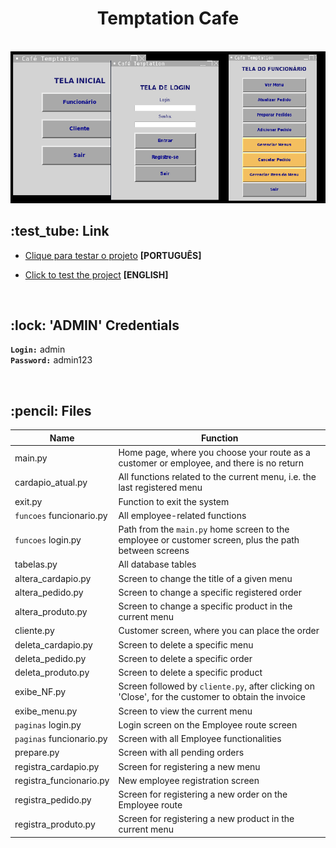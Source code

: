 <div align="center">
  <h1>Temptation Cafe</h1> 
  <br>
  <img src="cafe2.png">
</div>

 <h2>:test_tube: Link</h2>

 - [Clique para testar o projeto](https://replit.com/@KarenKnup/Projeto-Sistema-do-Cafe-Temptation) **[PORTUGUÊS]**

 - [Click to test the project](https://replit.com/@KarenKnup/Project-Coffee-Temptation) **[ENGLISH]**
<br>

 <h2>:lock: 'ADMIN' Credentials</h2>
 
**`Login:`** admin
<br>
**`Password:`** admin123

<br>
 
 <h2>:pencil: Files</h2>
 
 Name | Function 
---- | --------- 
main.py | Home page, where you choose your route as a customer or employee, and there is no return
cardapio_atual.py | All functions related to the current menu, i.e. the last registered menu
exit.py | Function to exit the system 
`funcoes` funcionario.py | All employee-related functions 
`funcoes` login.py | Path from the `main.py` home screen to the employee or customer screen, plus the path between screens  
tabelas.py | All database tables
altera_cardapio.py | Screen to change the title of a given menu
altera_pedido.py | Screen to change a specific registered order
altera_produto.py | Screen to change a specific product in the current menu
cliente.py | Customer screen, where you can place the order
deleta_cardapio.py | Screen to delete a specific menu
deleta_pedido.py | Screen to delete a specific order
deleta_produto.py | Screen to delete a specific product
exibe_NF.py | Screen followed by `cliente.py`, after clicking on 'Close', for the customer to obtain the invoice
exibe_menu.py | Screen to view the current menu
`paginas` login.py | Login screen on the Employee route screen
`paginas` funcionario.py | Screen with all Employee functionalities
prepare.py | Screen with all pending orders
registra_cardapio.py | Screen for registering a new menu
registra_funcionario.py | New employee registration screen
registra_pedido.py | Screen for registering a new order on the Employee route
registra_produto.py | Screen for registering a new product in the current menu
